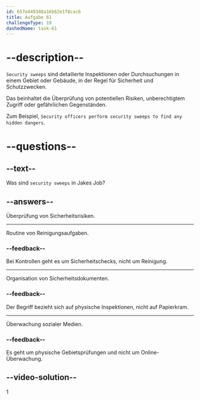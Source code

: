 ```yaml
---
id: 657e449348a16b62e1f8cac6
title: Aufgabe 61
challengeType: 19
dashedName: task-61
---
```


# --description--

`Security sweeps` sind detailierte Inspektionen oder Durchsuchungen in einem Gebiet oder Gebäude, in der Regel für Sicherheit und Schutzzwecken.

Das beinhaltet die Überprüfung von potentiellen Risiken, unberechtigtem Zugriff oder gefährlichen Gegenständen.

Zum Beispiel, `Security officers perform security sweeps to find any hidden dangers`.

# --questions--

## --text--

Was sind `security sweeps` in Jakes Job?

## --answers--

Überprüfung von Sicherheitsrisiken.

---

Routine von Reinigungsaufgaben.

### --feedback--

Bei Kontrollen geht es um Sicherheitschecks, nicht um Reinigung.

---

Organisation von Sicherheitsdokumenten.

### --feedback--

Der Begriff bezieht sich auf physische Inspektionen, nicht auf Papierkram.

---

Überwachung sozialer Medien.

### --feedback--

Es geht um physische Gebietsprüfungen und nicht um Online-Überwachung.

## --video-solution--

1
